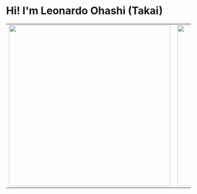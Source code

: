 <h1>Hi! I'm Leonardo Ohashi (Takai)</h1>

<center>
<table>
  <tr>
      <td><img width="440px" align="left" src="https://github-readme-stats.vercel.app/api/top-langs/?username=ImOhashi&hide=html&layout=compact&theme=radical" /></td>
      <td><img width="440px" align="left" src="https://github-readme-stats.vercel.app/api?username=ImOhashi&theme=radical&show_icons=true" /></td>
  </tr>  
</table>
</center>
